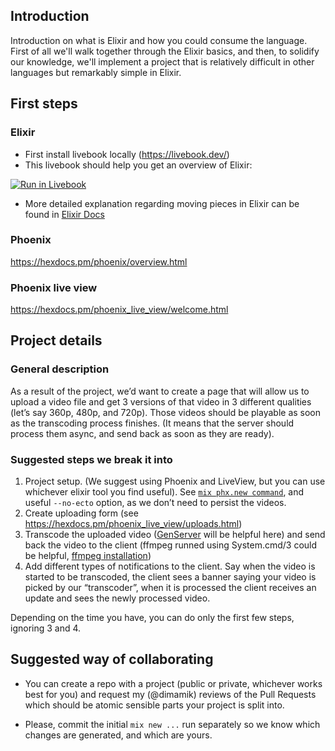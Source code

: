 ## Introduction

Introduction on what is Elixir and how you could consume the language.
First of all we'll walk together through the Elixir basics, and then, to solidify our knowledge, we'll implement a project that is relatively difficult in other languages but remarkably simple in Elixir.

## First steps

### Elixir

- First install livebook locally (https://livebook.dev/)
- This livebook should help you get an overview of Elixir:

[![Run in Livebook](https://livebook.dev/badge/v1/blue.svg)](https://livebook.dev/run?url=https://github.com/dimamik/learn_elixir_livebook/blob/main/01_Introduction.livemd)
- More detailed explanation regarding moving pieces in Elixir can be found in [Elixir Docs](https://hexdocs.pm/elixir/introduction.html)
### Phoenix

https://hexdocs.pm/phoenix/overview.html

### Phoenix live view

https://hexdocs.pm/phoenix_live_view/welcome.html

## Project details

### General description

As a result of the project, we’d want to create a page that will allow us to upload a video file and get 3 versions of that video in 3 different qualities (let’s say 360p, 480p, and 720p).
Those videos should be playable as soon as the transcoding process finishes. (It means that the server should process them async, and send back as soon as they are ready).

### Suggested steps we break it into

1. Project setup. (We suggest using Phoenix and LiveView, but you can use whichever elixir tool you find useful). See [`mix phx.new command`](https://hexdocs.pm/phoenix/Mix.Tasks.Phx.New.html), and useful `--no-ecto` option, as we don’t need to persist the videos.
1. Create uploading form (see https://hexdocs.pm/phoenix_live_view/uploads.html)
1. Transcode the uploaded video ([GenServer](https://hexdocs.pm/elixir/1.12/GenServer.html) will be helpful here) and send back the video to the client (ffmpeg runned using System.cmd/3 could be helpful, [ffmpeg installation](https://phoenixnap.com/kb/ffmpeg-mac))
1. Add different types of notifications to the client. Say when the video is started to be transcoded, the client sees a banner saying your video is picked by our “transcoder”, when it is processed the client receives an update and sees the newly processed video.

Depending on the time you have, you can do only the first few steps, ignoring 3 and 4.

## Suggested way of collaborating

- You can create a repo with a project (public or private, whichever works best for you) and request my (@dimamik) reviews of the Pull Requests which should be atomic sensible parts your project is split into.

- Please, commit the initial `mix new ...` run separately so we know which changes are generated, and which are yours.